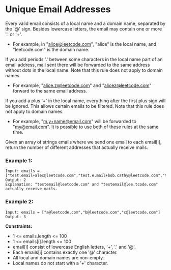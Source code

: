 # Unique Email Addresses

Every valid email consists of a local name and a domain name, separated by the '@' sign. Besides lowercase letters, the email may contain one or more '.' or '+'.

-   For example, in "alice@leetcode.com", "alice" is the local name, and "leetcode.com" is the domain name.

If you add periods '.' between some characters in the local name part of an email address, mail sent there will be forwarded to the same address without dots in the local name. Note that this rule does not apply to domain names.

-   For example, "alice.z@leetcode.com" and "alicez@leetcode.com" forward to the same email address.

If you add a plus '+' in the local name, everything after the first plus sign will be ignored. This allows certain emails to be filtered. Note that this rule does not apply to domain names.

-   For example, "m.y+name@email.com" will be forwarded to "my@email.com".
    It is possible to use both of these rules at the same time.

Given an array of strings emails where we send one email to each email[i], return the number of different addresses that actually receive mails.

### Example 1:

```
Input: emails = ["test.email+alex@leetcode.com","test.e.mail+bob.cathy@leetcode.com","testemail+david@lee.tcode.com"]
Output: 2
Explanation: "testemail@leetcode.com" and "testemail@lee.tcode.com" actually receive mails.
```

### Example 2:

```
Input: emails = ["a@leetcode.com","b@leetcode.com","c@leetcode.com"]
Output: 3
```

**Constraints:**

-   1 <= emails.length <= 100
-   1 <= emails[i].length <= 100
-   email[i] consist of lowercase English letters, '+', '.' and '@'.
-   Each emails[i] contains exactly one '@' character.
-   All local and domain names are non-empty.
-   Local names do not start with a '+' character.
